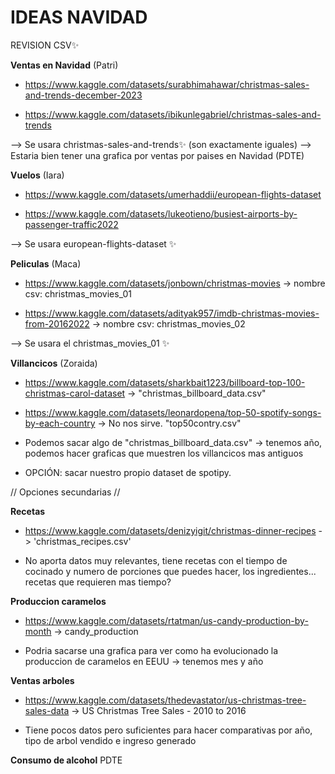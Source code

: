 # IDEAS NAVIDAD

REVISION CSV✨

**Ventas en Navidad** (Patri)

- https://www.kaggle.com/datasets/surabhimahawar/christmas-sales-and-trends-december-2023

- https://www.kaggle.com/datasets/ibikunlegabriel/christmas-sales-and-trends

--> Se usara christmas-sales-and-trends✨ (son exactamente iguales)
--> Estaria bien tener una grafica por ventas por paises en Navidad (PDTE)

**Vuelos** (Iara)

- https://www.kaggle.com/datasets/umerhaddii/european-flights-dataset

- https://www.kaggle.com/datasets/lukeotieno/busiest-airports-by-passenger-traffic2022

--> Se usara european-flights-dataset ✨

**Peliculas** (Maca)

- https://www.kaggle.com/datasets/jonbown/christmas-movies -> nombre csv: christmas_movies_01

- https://www.kaggle.com/datasets/adityak957/imdb-christmas-movies-from-20162022 -> nombre csv: christmas_movies_02

--> Se usara el christmas_movies_01 ✨

**Villancicos** (Zoraida)

- https://www.kaggle.com/datasets/sharkbait1223/billboard-top-100-christmas-carol-dataset -> "christmas_billboard_data.csv"

- https://www.kaggle.com/datasets/leonardopena/top-50-spotify-songs-by-each-country -> No nos sirve. "top50contry.csv"

- Podemos sacar algo de "christmas_billboard_data.csv" -> tenemos año, podemos hacer graficas que muestren los villancicos mas antiguos
- OPCIÓN: sacar nuestro propio dataset de spotipy.

// Opciones secundarias //

**Recetas**

- https://www.kaggle.com/datasets/denizyigit/christmas-dinner-recipes -> 'christmas_recipes.csv'

- No aporta datos muy relevantes, tiene recetas con el tiempo de cocinado y numero de porciones que puedes hacer, los ingredientes... recetas que requieren mas tiempo?

**Produccion caramelos**

- https://www.kaggle.com/datasets/rtatman/us-candy-production-by-month -> candy_production

- Podria sacarse una grafica para ver como ha evolucionado la produccion de caramelos en EEUU -> tenemos mes y año

**Ventas arboles**

- https://www.kaggle.com/datasets/thedevastator/us-christmas-tree-sales-data -> US Christmas Tree Sales - 2010 to 2016

- Tiene pocos datos pero suficientes para hacer comparativas por año, tipo de arbol vendido e ingreso generado

**Consumo de alcohol**
PDTE
